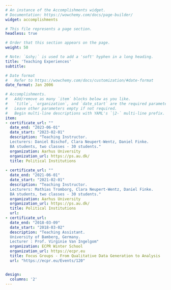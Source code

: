 ```yaml
---
# An instance of the Accomplishments widget.
# Documentation: https://wowchemy.com/docs/page-builder/
widget: accomplishments

# This file represents a page section.
headless: true

# Order that this section appears on the page.
weight: 50

# Note: `&shy;` is used to add a 'soft' hyphen in a long heading.
title: 'Teaching Experiences'
subtitle:

# Date format
#   Refer to https://wowchemy.com/docs/customization/#date-format
date_format: Jan 2006

# Accomplishments.
#   Add/remove as many `item` blocks below as you like.
#   `title`, `organization`, and `date_start` are the required parameters.
#   Leave other parameters empty if not required.
#   Begin multi-line descriptions with YAML's `|2-` multi-line prefix.
item:
- certificate_url: ""
  date_end: "2023-06-01"
  date_start: "2023-02-01"
  description: "Teaching Instructor.
  Lecturers: Daniel Bischof, Clara Neupert-Wentz, Daniel Finke. 
  BA students, two classes - 30 students."
  organization: Aarhus University
  organization_url: https://ps.au.dk/
  title: Political Institutions
  
- certificate_url: ""
  date_end: "2021-06-01"
  date_start: "2021-02-01"
  description: "Teaching Instructor.
  Lecturers: Mathias Tromborg, Clara Neupert-Wentz, Daniel Finke. 
  BA students, two classes - 30 students."
  organization: Aarhus University
  organization_url: https://ps.au.dk/
  title: Political Institutions
  url: 
- certificate_url:
  date_end: "2018-03-09"
  date_start: "2018-03-02"
  description: "Teaching Assistant.
  University of Bamberg, Germany.
  Lecturer : Prof. Virginie Van Ingelgom"
  organization: ECPR Winter School
  organization_url: https://ecpr.eu
  title: Focus Groups - From Qualitative Data Generation to Analysis
  url: "https://ecpr.eu/Events/120"


design:
  columns: '2' 
---
```

